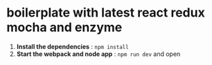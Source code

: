 
# boilerplate with latest react redux mocha and enzyme

1. **Install the dependencies** : `npm install`
2. **Start the webpack and node app** : `npm run dev` and open

